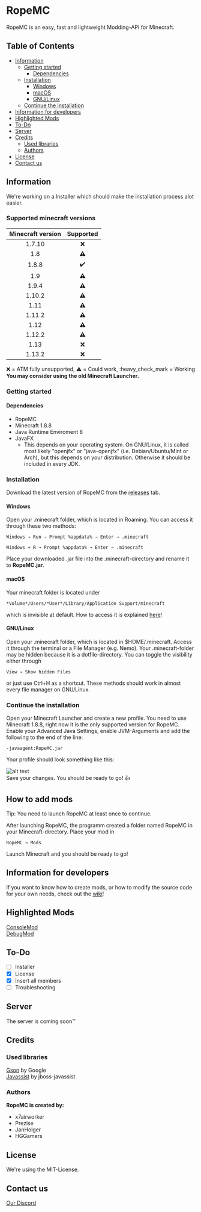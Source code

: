 # RopeMC

RopeMC is an easy, fast and lightweight Modding-API for Minecraft.

## Table of Contents

- [Information](#information)
    - [Getting started](#getting-started)
        - [Dependencies](#dependencies)
    - [Installation](#installation)
        - [Windows](#windows)
        - [macOS](#macOS)
        - [GNU/Linux](#linux)
    - [Continue the installation](#continue-the-installation)
- [Information for developers](#information-for-developers)
- [Highlighted Mods](#highlighted-mods)
- [To-Do](#To-Do)
- [Server](#server)
- [Credits](#credits)
    - [Used libraries](#used-libraries)
    - [Authors](#authors)
- [License](#license)
- [Contact us](#Contact-us)
    
## Information
We're working on a Installer which should make the installation process alot easier.<br/>
### Supported minecraft versions
| Minecraft version |      Supported     |
|:-----------------:|:------------------:|
|       1.7.10      |         :x:        |
|        1.8        |      :warning:     |
|       1.8.8       | :heavy_check_mark: |
|        1.9        |      :warning:     |
|       1.9.4       |      :warning:     |
|       1.10.2      |      :warning:     |
|        1.11       |      :warning:     |
|       1.11.2      |      :warning:     |
|        1.12       |      :warning:     |
|       1.12.2      |      :warning:     |
|        1.13       |         :x:        |
|       1.13.2      |         :x:        |  

:x: = ATM fully unsupported, :warning: = Could work, :heavy_check_mark = Working<br />
**You may consider using the old Minecraft Launcher.**
### Getting started
#### Dependencies
- RopeMC 
- Minecraft 1.8.8
- Java Runtime Enviroment 8
- JavaFX
    - This depends on your operating system. 
    On GNU/Linux, it is called most likely "openjfx" or "java-openjfx" (i.e. Debian/Ubuntu/Mint or Arch), but this depends on your distribution. 
    Otherwise it should be included in every JDK.
### Installation
Download the latest version of RopeMC from the [releases](https://github.com/RopeMC/RopeMC/releases) tab.
#### Windows
Open your .minecraft folder, which is located in Roaming. You can access it through these two methods:
```
Windows → Run → Prompt %appdata% → Enter → .minecraft
```
```
Windows + R → Prompt %appdata% → Enter → .minecraft
```
Place your downloaded .jar file into the .minecraft-directory and rename it to **RopeMC.jar**.
#### macOS
Your minecraft folder is located under 
```
*Volume*/Users/*User*/Library/Application Support/minecraft
```
which is invisible at default. How to access it is explained [here](http://macminecraft.com/minecraft-folder-on-a-mac/)!
#### GNU/Linux
Open your .minecraft folder, which is located in $HOME/.minecraft.
Access it through the terminal or a File Manager (e.g. Nemo). 
Your .minecraft-folder may be hidden because it is a dotfile-directory. 
You can toggle the visibility either through
```
View → Show hidden Files
```
or just use Ctrl+H as a shortcut. These methods should work in almost every file manager on GNU/Linux.

### Continue the installation
Open your Minecraft Launcher and create a new profile. You need to use Minecraft 1.8.8, right now it is the only supported version for RopeMC.<br/>
Enable your Advanced Java Settings, 
enable JVM-Arguments and add the following to the end of the line:
```
-javaagent:RopeMC.jar
```

Your profile should look something like this:

![alt text](https://image.ibb.co/eKtQRJ/snap0012.png "Screenshot - Example")<br/>
Save your changes. You should be ready to go! :thumbsup:

## How to add mods
Tip: You need to launch RopeMC at least once to continue.

After launching RopeMC, the programm created a folder named RopeMC in your Minecraft-directory. Place your mod in 
```
RopeMC → Mods
```
Launch Minecraft and you should be ready to go!

## Information for developers
If you want to know how to create mods, or how to modify the source code for your own needs, check out the [wiki](https://github.com/RopeMC/RopeMC/wiki)! 

## Highlighted Mods
[ConsoleMod](https://github.com/RopeMC/ConsoleMod) <br/>
[DebugMod](https://github.com/RopeMC/DebugMod)

## To-Do
- [ ] Installer
- [x] License
- [x] Insert all members
- [ ] Troubleshooting

## Server

The server is coming soon™

## Credits
### Used libraries <br/>
[Gson](https://github.com/google/gson) by Google <br/>
[Javassist](http://jboss-javassist.github.io/javassist/) by jboss-javassist
### Authors
**RopeMC is created by:**<br/>
- x7airworker
- Prezise
- JanHolger
- HGGamers
## License
We're using the MIT-License.

## Contact us
[Our Discord](https://discord.io/ropemc)

